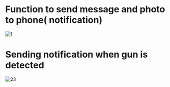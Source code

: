 # Function to send message and photo to phone( notification)
![1](https://user-images.githubusercontent.com/57138931/145848720-71a42d07-3931-4685-b88c-5738cf74d808.JPG)

# Sending notification when  gun is detected


![23](https://user-images.githubusercontent.com/57138931/145848842-aa84360a-4818-4e7d-ab1a-bc36a265dd30.JPG)
